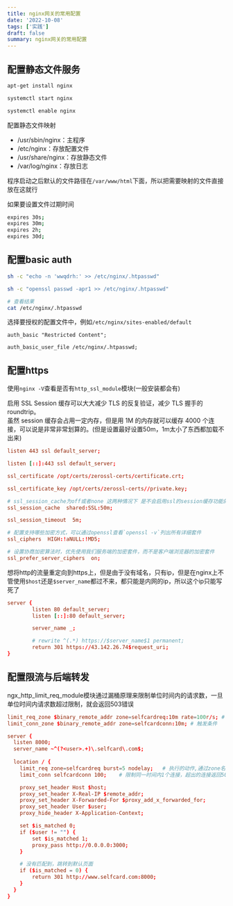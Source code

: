 ```yaml
---
title: nginx网关的常用配置
date: '2022-10-08'
tags: ['实践']
draft: false
summary: nginx网关的常用配置
---
```


## 配置静态文件服务

```bash
apt-get install nginx

systemctl start nginx

systemctl enable nginx
```

配置静态文件映射

-   /usr/sbin/nginx：主程序
-   /etc/nginx：存放配置文件
-   /usr/share/nginx：存放静态文件
-   /var/log/nginx：存放日志

程序启动之后默认的文件路径在`/var/www/html`下面，所以把需要映射的文件直接放在这就行

如果要设置文件过期时间

```bash
expires 30s;
expires 30m;
expires 2h;
expires 30d;
```

## 配置basic auth

```bash
sh -c "echo -n 'wwqdrh:' >> /etc/nginx/.htpasswd"

sh -c "openssl passwd -apr1 >> /etc/nginx/.htpasswd"

# 查看结果
cat /etc/nginx/.htpasswd
```

选择要授权的配置文件中，例如`/etc/nginx/sites-enabled/default`

```
auth_basic "Restricted Content";

auth_basic_user_file /etc/nginx/.htpasswd;
```

## 配置https

使用`nginx -V`查看是否有`http_ssl_module`模块(一般安装都会有)

启用 SSL Session 缓存可以大大减少 TLS 的反复验证，减少 TLS 握手的 roundtrip。  
虽然 session 缓存会占用一定内存，但是用 1M 的内存就可以缓存 4000 个连接，可以说是非常非常划算的。(但是设置最好设置50m，1m太小了东西都加载不出来)


```conf
listen 443 ssl default_server;

listen [::]:443 ssl default_server;

ssl_certificate /opt/certs/zerossl-certs/certificate.crt;

ssl_certificate_key /opt/certs/zerossl-certs//private.key;

# ssl_session_cache为off或者none 这两种情况下 是不会启用ssl的session缓存功能的 
ssl_session_cache  shared:SSL:50m;

ssl_session_timeout  5m;

# 配置支持哪些加密方式，可以通过openssl查看`openssl -v`列出所有详细套件
ssl_ciphers  HIGH:!aNULL:!MD5;

# 设置协商加密算法时，优先使用我们服务端的加密套件，而不是客户端浏览器的加密套件
ssl_prefer_server_ciphers  on;
```

想将http的流量重定向到https上，但是由于没有域名，只有ip，但是在nginx上不管使用`$host`还是`$server_name`都过不来，都只能是内网的ip，所以这个ip只能写死了

```conf
server {
        listen 80 default_server;
        listen [::]:80 default_server;

        server_name _;

        # rewrite ^(.*) https://$server_name$1 permanent;
        return 301 https://43.142.26.74$request_uri;
}
```

## 配置限流与后端转发

ngx_http_limit_req_module模块通过漏桶原理来限制单位时间内的请求数，一旦单位时间内请求数超过限制，就会返回503错误

```conf
limit_req_zone $binary_remote_addr zone=selfcardreq:10m rate=100r/s; # 触发条件，所有访问ip 限制每秒10个请求
limit_conn_zone $binary_remote_addr zone=selfcardconn:10m; # 触发条件

server {
  listen 8000;
  server_name ~^(?<user>.+)\.selfcard\.com$;
  
  location / {
    limit_req zone=selfcardreq burst=5 nodelay;   # 执行的动作,通过zone名字对应
    limit_conn selfcardconn 100;    # 限制同一时间内1个连接，超出的连接返回503

    proxy_set_header Host $host;
    proxy_set_header X-Real-IP $remote_addr;
    proxy_set_header X-Forwarded-For $proxy_add_x_forwarded_for;
    proxy_set_header User $user;
    proxy_hide_header X-Application-Context;

    set $is_matched 0;
    if ($user != "") {
        set $is_matched 1;
        proxy_pass http://0.0.0.0:3000;
    }

    # 没有匹配到，跳转到默认页面
    if ($is_matched = 0) {
        return 301 http://www.selfcard.com:8000;
    }
  }
}
```
